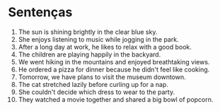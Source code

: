 # Sentenças

1. The sun is shining brightly in the clear blue sky.
2. She enjoys listening to music while jogging in the park.
3. After a long day at work, he likes to relax with a good book.
4. The children are playing happily in the backyard.
5. We went hiking in the mountains and enjoyed breathtaking views.
6. He ordered a pizza for dinner because he didn't feel like cooking.
7. Tomorrow, we have plans to visit the museum downtown.
8. The cat stretched lazily before curling up for a nap.
9. She couldn't decide which dress to wear to the party.
10. They watched a movie together and shared a big bowl of popcorn.
